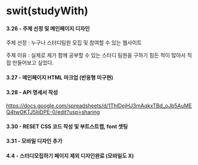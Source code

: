 # swit(studyWith)

#### 3.26 - 주제 선정 및 메인페이지 디자인

주제 선정 : 누구나 스터디팀원 모집 및 참여할 수 있는 웹사이트

주제 이유 : 실제로 제가 함께 공부할 수 있는 스터디 팀원을 구하기 힘든 적이 많아서 직접 만들어보고 싶었다.

#### 3.27 - 메인페이지 HTML 마크업 (반응형 미구현)

#### 3.28 - API 명세서 작성

https://docs.google.com/spreadsheets/d/1ThlDejHJ3mAqkxTBd_oJb5AuMEQ4twOKTJ5liiDPE-0/edit?usp=sharing

#### 3.30 - RESET CSS 코드 작성 및 부트스트랩, font 셋팅

#### 3.31 - 모바일 디자인 추가

#### 4.4 - 스터디모집하기 페이지 제외 디자인완료 (모바일도 X)

